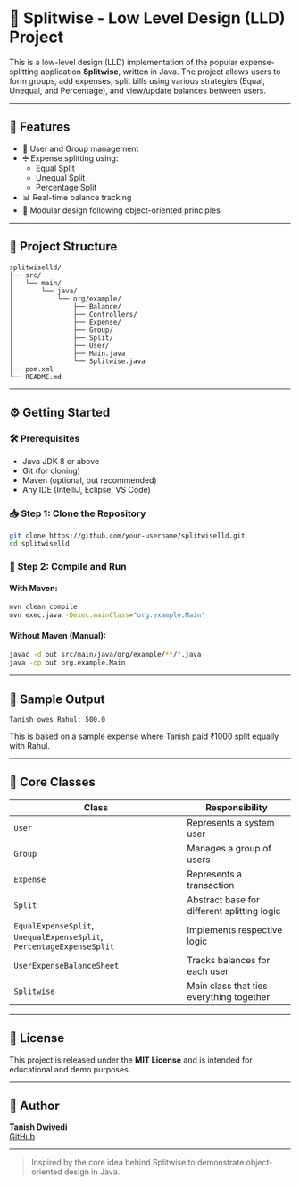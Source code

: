 # 💸 Splitwise - Low Level Design (LLD) Project

This is a low-level design (LLD) implementation of the popular expense-splitting application **Splitwise**, written in Java. The project allows users to form groups, add expenses, split bills using various strategies (Equal, Unequal, and Percentage), and view/update balances between users.

---

## 🚀 Features

- 👥 User and Group management
- ➗ Expense splitting using:
  - Equal Split
  - Unequal Split
  - Percentage Split
- 📊 Real-time balance tracking
- 🧮 Modular design following object-oriented principles

---

## 📂 Project Structure

```
splitwiselld/
├── src/
│   └── main/
│       └── java/
│           └── org/example/
│               ├── Balance/
│               ├── Controllers/
│               ├── Expense/
│               ├── Group/
│               ├── Split/
│               ├── User/
│               ├── Main.java
│               └── Splitwise.java
├── pom.xml
└── README.md
```

---

## ⚙️ Getting Started

### 🛠 Prerequisites

- Java JDK 8 or above
- Git (for cloning)
- Maven (optional, but recommended)
- Any IDE (IntelliJ, Eclipse, VS Code)

### 📥 Step 1: Clone the Repository

```bash
git clone https://github.com/your-username/splitwiselld.git
cd splitwiselld
```

### 🧱 Step 2: Compile and Run

#### With Maven:

```bash
mvn clean compile
mvn exec:java -Dexec.mainClass="org.example.Main"
```

#### Without Maven (Manual):

```bash
javac -d out src/main/java/org/example/**/*.java
java -cp out org.example.Main
```

---

## 🧪 Sample Output

```
Tanish owes Rahul: 500.0
```

This is based on a sample expense where Tanish paid ₹1000 split equally with Rahul.

---

## 📌 Core Classes

| Class | Responsibility |
|-------|----------------|
| `User` | Represents a system user |
| `Group` | Manages a group of users |
| `Expense` | Represents a transaction |
| `Split` | Abstract base for different splitting logic |
| `EqualExpenseSplit`, `UnequalExpenseSplit`, `PercentageExpenseSplit` | Implements respective logic |
| `UserExpenseBalanceSheet` | Tracks balances for each user |
| `Splitwise` | Main class that ties everything together |

---

## 📜 License

This project is released under the **MIT License** and is intended for educational and demo purposes.

---

## 👤 Author

**Tanish Dwivedi**  
[GitHub](https://github.com/your-username)

---

> Inspired by the core idea behind Splitwise to demonstrate object-oriented design in Java.
